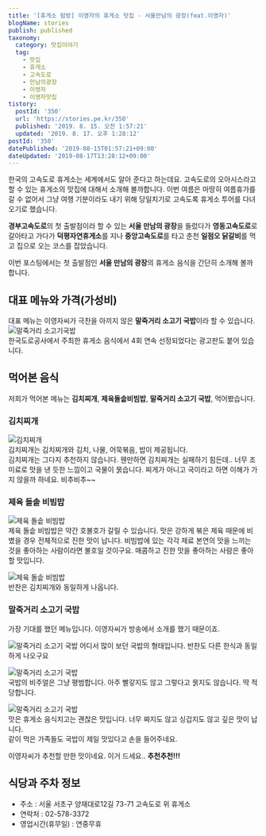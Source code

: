 ```yaml
---
title: '[휴게소 탐방] 이영자의 휴게소 맛집 - 서울만남의 광장(feat.이영자)'
blogName: stories
publish: published
taxonomy:
  category: 맛집이야기
  tag:
    - 맛집
    - 휴게소
    - 고속도로
    - 만남의광장
    - 이영자
    - 이영자맛집
tistory:
  postId: '350'
  url: 'https://stories.pe.kr/350'
  published: '2019. 8. 15. 오전 1:57:21'
  updated: '2019. 8. 17. 오후 1:28:12'
postId: '350'
datePublished: '2019-08-15T01:57:21+09:00'
dateUpdated: '2019-08-17T13:28:12+09:00'
---
```


한국의 고속도로 휴게소는 세계에서도 알아 준다고 하는데요. 고속도로의 오아시스라고 할 수 있는 휴게소의 맛집에 대해서 소개해 볼까합니다.
이번 여름은 마땅히 여름휴가를 갈 수 없어서 그냥 여행 기분이라도 내기 위해 당일치기로 고속도록 휴게소 투어를 다녀오기로 했습니다.

**경부고속도로**의 첫 출발점이라 할 수 있는 **서울 만남의 광장**을 들렀다가 **영동고속도로**로 갈아타고 가다가 **덕평자연휴게소**를 지나 **중앙고속도로**를 타고 춘천 **일점오 닭갈비**를 먹고 집으로 오는 코스를 잡았습니다.

이번 포스팅에서는 첫 출발점인 **서울 만남의 광장**의 휴게소 음식을 간단히 소개해 볼까 합니다.

## 대표 메뉴와 가격(가성비)

대표 메뉴는 이영자씨가 극찬을 아끼지 않은 **말죽거리 소고기 국밥**이라 할 수 있습니다.  
![말죽거리 소고기국밥](images/2019-08-15-01-32-11.jpg)  
한국도로공사에서 주최한 휴게소 음식에서 4회 연속 선정되었다는 광고판도 붙어 있습니다.

## 먹어본 음식

저희가 먹어본 메뉴는 **김치찌개**, **제육돌솥비빔밥**, **말죽거리 소고기 국밥**, 먹어봤습니다.

### 김치찌개

![김치찌개](images/2019-08-15-01-39-12.jpg)  
김치찌개는 김치찌개와 김치, 나물, 어묵볶음, 밥이 제공됩니다.  
김치찌개는 그다지 추천하지 않습니다. 웬만하면 김치찌개는 실패하기 힘든데..
너무 조미료로 맛을 낸 듯한 느낌이고 국물이 묽습니다. 찌게가 아니고 국이라고 하면 이해가 가지 않을까 하네요. 비추비추~~

### 제육 돌솥 비빔밥

![제육 돌솥 비빔밥](images/2019-08-15-01-47-10.jpg)  
제육 돌솥 비빔밥은 약간 호불호가 갈릴 수 있습니다. 맛은 강하게 볶은 제육 때문에 비볐을 경우 전체적으로 진한 맛이 납니다.
비빔밥에 있는 각각 제료 본연의 맛을 느끼는 것을 좋아하는 사람이라면 불호일 것이구요. 매콤하고 진한 맛을 좋아하는 사람은 좋아할 맛입니다.

![제육 돌솥 비빔밥](images/2019-08-15-01-43-34.jpg)  
반찬은 김치찌개와 동일하게 나옵니다.

### 말죽거리 소고기 국밥

가장 기대를 했던 메뉴입니다. 이영자씨가 방송에서 소개를 했기 때문이죠.

![말죽거리 소고기 국밥](images/2019-08-15-01-52-16.jpg)
어디서 많이 보던 국밥의 형태입니다. 반찬도 다른 한식과 동일하게 나오구요

![말죽거리 소고기 국밥](images/2019-08-15-01-48-42.jpg)  
국밥의 비주얼은 그냥 평범합니다. 아주 빨갛지도 않고 그렇다고 묽지도 않습니다. 딱 적당합니다.

![말죽거리 소고기 국밥](images/2019-08-15-01-50-58.jpg)  
맛은 휴게소 음식치고는 괜찮은 맛입니다. 너무 짜지도 않고 싱겁지도 않고 깊은 맛이 납니다.  
같이 먹은 가족들도 국밥이 제일 맛있다고 손을 들어주네요.

이영자씨가 추천할 만한 맛이네요. 이거 드세요.. **추천추천!!!**

## 식당과 주차 정보

- 주소 : 서울 서초구 양재대로12길 73-71 고속도로 위 휴게소
- 연락처 : 02-578-3372
- 영업시간(휴무일) : 연중무휴

